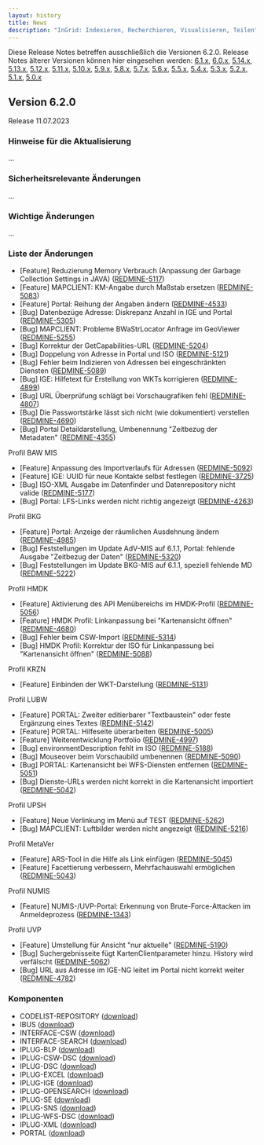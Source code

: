 ```yaml
---
layout: history
title: News
description: "InGrid: Indexieren, Recherchieren, Visualisieren, Teilen"
---
```


Diese Release Notes betreffen ausschließlich die Versionen 6.2.0. Release Notes älterer Versionen können hier eingesehen werden:
[6.1.x](/6.1.0/about/history.html), [6.0.x](/6.0.0/about/history.html), [5.14.x](/5.14.0/about/history.html), [5.13.x](/5.13.0/about/history.html), [5.12.x](/5.12.0/about/history.html), [5.11.x](/5.11.0/about/history.html), [5.10.x](/5.10.0/about/history.html), [5.9.x](/5.9.0/about/history.html), [5.8.x](/5.8.0/about/history.html), [5.7.x](/5.7.0/about/history.html), [5.6.x](/5.6.0/about/history.html), [5.5.x](/5.5.0/about/history.html), [5.4.x](/5.4.0/about/history.html), [5.3.x](/5.3.0/about/history.html), [5.2.x](/5.2.0/about/history.html), [5.1.x](/5.1.0/about/history.html), [5.0.x](/5.0.0/about/history.html)


## Version 6.2.0

Release 11.07.2023

### Hinweise für die Aktualisierung

...

### Sicherheitsrelevante Änderungen

...

### Wichtige Änderungen

...

### Liste der Änderungen

- [Feature] Reduzierung Memory Verbrauch (Anpassung der Garbage Collection Settings in JAVA) ([REDMINE-5117](https://redmine.informationgrid.eu/issues/5117))
- [Feature] MAPCLIENT: KM-Angabe durch Maßstab ersetzen ([REDMINE-5083](https://redmine.informationgrid.eu/issues/5083))
- [Feature] Portal: Reihung der Angaben ändern ([REDMINE-4533](https://redmine.informationgrid.eu/issues/4533))
- [Bug] Datenbezüge Adresse: Diskrepanz Anzahl in IGE und Portal ([REDMINE-5305](https://redmine.informationgrid.eu/issues/5305))
- [Bug] MAPCLIENT: Probleme BWaStrLocator Anfrage im GeoViewer ([REDMINE-5255](https://redmine.informationgrid.eu/issues/5255))
- [Bug] Korrektur der GetCapabilities-URL ([REDMINE-5204](https://redmine.informationgrid.eu/issues/5204))
- [Bug] Doppelung von Adresse in Portal und ISO ([REDMINE-5121](https://redmine.informationgrid.eu/issues/5121))
- [Bug] Fehler beim Indizieren von Adressen bei eingeschränkten Diensten ([REDMINE-5089](https://redmine.informationgrid.eu/issues/5089))
- [Bug] IGE: Hilfetext für Erstellung von WKTs korrigieren  ([REDMINE-4899](https://redmine.informationgrid.eu/issues/4899))
- [Bug] URL Überprüfung schlägt bei Vorschaugrafiken fehl ([REDMINE-4807](https://redmine.informationgrid.eu/issues/4807))
- [Bug] Die Passwortstärke lässt sich nicht (wie dokumentiert) verstellen ([REDMINE-4690](https://redmine.informationgrid.eu/issues/4690))
- [Bug] Portal Detaildarstellung, Umbenennung "Zeitbezug der Metadaten" ([REDMINE-4355](https://redmine.informationgrid.eu/issues/4355))

Profil BAW MIS

- [Feature]  Anpassung des Importverlaufs für Adressen ([REDMINE-5092](https://redmine.informationgrid.eu/issues/5092))
- [Feature] IGE: UUID für neue Kontakte selbst festlegen ([REDMINE-3725](https://redmine.informationgrid.eu/issues/3725))
- [Bug] ISO-XML Ausgabe im Datenfinder und Datenrepository nicht valide ([REDMINE-5177](https://redmine.informationgrid.eu/issues/5177))
- [Bug] Portal: LFS-Links werden nicht richtig angezeigt ([REDMINE-4263](https://redmine.informationgrid.eu/issues/4263))

Profil BKG

- [Feature] Portal: Anzeige der räumlichen Ausdehnung ändern ([REDMINE-4985](https://redmine.informationgrid.eu/issues/4985))
- [Bug] Feststellungen im Update AdV-MIS auf 6.1.1, Portal: fehlende Ausgabe "Zeitbezug der Daten" ([REDMINE-5320](https://redmine.informationgrid.eu/issues/5320))
- [Bug] Feststellungen im Update BKG-MIS auf 6.1.1, speziell fehlende MD ([REDMINE-5222](https://redmine.informationgrid.eu/issues/5222))

Profil HMDK

- [Feature] Aktivierung des API Menübereichs im HMDK-Profil ([REDMINE-5056](https://redmine.informationgrid.eu/issues/5056))
- [Feature] HMDK Profil: Linkanpassung bei "Kartenansicht öffnen" ([REDMINE-4680](https://redmine.informationgrid.eu/issues/4680))
- [Bug] Fehler beim CSW-Import ([REDMINE-5314](https://redmine.informationgrid.eu/issues/5314))
- [Bug] HMDK Profil: Korrektur der ISO für Linkanpassung bei "Kartenansicht öffnen" ([REDMINE-5088](https://redmine.informationgrid.eu/issues/5088))

Profil KRZN

- [Feature] Einbinden der WKT-Darstellung ([REDMINE-5131](https://redmine.informationgrid.eu/issues/5131))

Profil LUBW

- [Feature] PORTAL: Zweiter editierbarer "Textbaustein" oder feste Ergänzung eines Textes ([REDMINE-5142](https://redmine.informationgrid.eu/issues/5142))
- [Feature] PORTAL: Hilfeseite überarbeiten ([REDMINE-5005](https://redmine.informationgrid.eu/issues/5005))
- [Feature] Weiterentwicklung Portfolio ([REDMINE-4997](https://redmine.informationgrid.eu/issues/4997))
- [Bug] environmentDescription fehlt im ISO ([REDMINE-5188](https://redmine.informationgrid.eu/issues/5188))
- [Bug] Mouseover beim Vorschaubild umbenennen ([REDMINE-5090](https://redmine.informationgrid.eu/issues/5090))
- [Bug] PORTAL: Kartenansicht bei WFS-Diensten entfernen ([REDMINE-5051](https://redmine.informationgrid.eu/issues/5051))
- [Bug] Dienste-URLs werden nicht korrekt in die Kartenansicht importiert ([REDMINE-5042](https://redmine.informationgrid.eu/issues/5042))

Profil UPSH

- [Feature] Neue Verlinkung im Menü auf TEST ([REDMINE-5262](https://redmine.informationgrid.eu/issues/5262))
- [Bug] MAPCLIENT: Luftbilder werden nicht angezeigt ([REDMINE-5216](https://redmine.informationgrid.eu/issues/5216))

Profil MetaVer

- [Feature] ARS-Tool in die Hilfe als Link einfügen ([REDMINE-5045](https://redmine.informationgrid.eu/issues/5045))
- [Feature] Facettierung verbessern, Mehrfachauswahl ermöglichen ([REDMINE-5043](https://redmine.informationgrid.eu/issues/5043))

Profil NUMIS

- [Feature] NUMIS-/UVP-Portal: Erkennung von Brute-Force-Attacken im Anmeldeprozess ([REDMINE-1343](https://redmine.informationgrid.eu/issues/1343))

Profil UVP

- [Feature] Umstellung für Ansicht "nur aktuelle" ([REDMINE-5190](https://redmine.informationgrid.eu/issues/5190))
- [Bug] Suchergebnisseite fügt KartenClientparameter hinzu. History wird verfälscht ([REDMINE-5062](https://redmine.informationgrid.eu/issues/5062))
- [Bug] URL aus Adresse im IGE-NG leitet im Portal nicht korrekt weiter ([REDMINE-4782](https://redmine.informationgrid.eu/issues/4782))

### Komponenten

- CODELIST-REPOSITORY ([download](https://distributions.informationgrid.eu/ingrid-codelist-repository/6.2.0/))
- IBUS ([download](https://distributions.informationgrid.eu/ingrid-ibus/6.2.0/))
- INTERFACE-CSW ([download](https://distributions.informationgrid.eu/ingrid-interface-csw/6.2.0/))
- INTERFACE-SEARCH ([download](https://distributions.informationgrid.eu/ingrid-interface-search/6.2.0/))
- IPLUG-BLP ([download](https://distributions.informationgrid.eu/ingrid-iplug-blp/6.2.0/))
- IPLUG-CSW-DSC ([download](https://distributions.informationgrid.eu/ingrid-iplug-csw-dsc/6.2.0/))
- IPLUG-DSC ([download](https://distributions.informationgrid.eu/ingrid-iplug-dsc/6.2.0/))
- IPLUG-EXCEL ([download](https://distributions.informationgrid.eu/ingrid-iplug-excel/6.2.0/))
- IPLUG-IGE ([download](https://distributions.informationgrid.eu/ingrid-iplug-ige/6.2.0/))
- IPLUG-OPENSEARCH ([download](https://distributions.informationgrid.eu/ingrid-iplug-opensearch/6.2.0/))
- IPLUG-SE ([download](https://distributions.informationgrid.eu/ingrid-iplug-se/6.2.0/))
- IPLUG-SNS ([download](https://distributions.informationgrid.eu/ingrid-iplug-sns/6.2.0/))
- IPLUG-WFS-DSC ([download](https://distributions.informationgrid.eu/ingrid-iplug-wfs-dsc/6.2.0/))
- IPLUG-XML ([download](https://distributions.informationgrid.eu/ingrid-iplug-xml/6.2.0/))
- PORTAL ([download](https://distributions.informationgrid.eu/ingrid-portal/6.2.0/))
